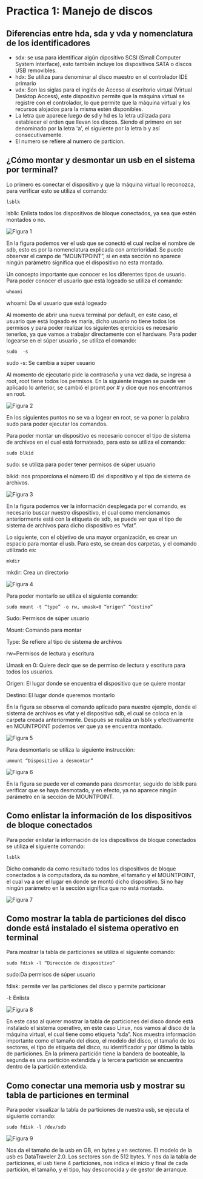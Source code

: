 # Practica 1: Manejo de discos

## Diferencias entre hda, sda y vda y nomenclatura de los identificadores

- sdx: se usa para identificar algún dipositivo SCSI (Small Computer System Interface), esto también incluye los dispositivos SATA o discos USB removibles.
- hdx: Se utiliza para denominar al disco maestro en el controlador IDE primario
- vdx: Son las siglas para el inglés de Acceso al escritorio virtual (Virtual Desktop Access), este dispositivo permite que la máquina virtual se registre con el controlador, lo que permite que la máquina virtual y los recursos alojados para la misma estén disponibles.
- La letra que aparece luego de sd y hd es la letra utilizada para establecer el orden que llevan los discos. Siendo el primero en ser denominado por la letra 'a', el siguiente por la letra b y así consecutivamente.
- El numero se refiere al numero de particion.

## ¿Cómo montar y desmontar un usb en el sistema por terminal? 

Lo primero es conectar el dispositivo y que la máquina virtual lo reconozca, para verificar esto se utiliza el comando:

```lsblk```

lsblk: Enlista todos los dispositivos de bloque conectados, ya sea que estén montados o no.

![Figura 1](/Capturas/Imagen1.png)

En la figura podemos ver el usb que se conectó el cual recibe el nombre de sdb, esto es por la nomenclatura explicada con anterioridad. Se puede observar el campo de “MOUNTPOINT”, si en esta sección no aparece ningún parámetro significa que el dispositivo no esta montado.

Un concepto importante que conocer es los diferentes tipos de usuario. Para poder conocer el usuario que está logeado se utiliza el comando:

```whoami```

whoami: Da el usuario que está logeado

Al momento de abrir una nueva terminal por default, en este caso, el usuario que está logeado es maria, dicho usuario no tiene todos los permisos y para poder realizar los siguientes ejercicios es necesario tenerlos, ya que vamos a trabajar directamente con el hardware. Para poder logearse en el súper usuario , se utiliza el comando:

```sudo  -s ```

sudo -s: Se cambia a súper usuario

Al momento de ejecutarlo pide la contraseña y una vez dada, se ingresa a root, root tiene todos los permisos. En la siguiente imagen se puede ver aplicado lo anterior, se cambió el promt por # y dice que nos encontramos en root. 

![Figura 2](/Capturas/Imagen2.png)

En los siguientes puntos no se va a logear en root, se va poner la palabra sudo para poder ejecutar los comandos.

Para poder montar un dispositivo es necesario conocer el tipo de sistema de archivos en el cual está formateado, para esto se utiliza el comando:

```sudo blkid```

sudo: se utiliza para poder tener permisos de súper usuario

blkid: nos proporciona el número ID del dispositivo y el tipo de sistema de archivos. 

![Figura 3](/Capturas/Imagen3.png)

En la figura podemos ver la información desplegada por el comando, es necesario buscar nuestro dispositivo, el cual como mencionamos anteriormente está con la etiqueta de sdb, se puede ver que el tipo de sistema de archivos para dicho dispositivo es “vfat”. 

Lo siguiente, con el objetivo de una mayor organización, es crear un espacio para montar el usb. Para esto, se crean dos carpetas, y el comando utilizado es:

```mkdir```

mkdir: Crea un directorio

![Figura 4](/Capturas/Imagen4.png)

Para poder montarlo se utiliza el siguiente comando:

```sudo mount -t “type” -o rw, umask=0 “origen” “destino”```

Sudo: Permisos de súper usuario

Mount: Comando para montar

Type: Se refiere al tipo de sistema de archivos

rw=Permisos de lectura y escritura

Umask en 0: Quiere decir que se de permiso de lectura y escritura para todos los usuarios. 

Origen: El lugar donde se encuentra el dispositivo que se quiere montar

Destino: El lugar donde queremos montarlo

En la figura se observa el comando aplicado para nuestro ejemplo, donde el sistema de archivos es vfat y el dispositivo sdb, el cual se coloca en la carpeta creada anteriormente. Después se realiza un lsblk y efectivamente en MOUNTPOINT podemos ver que ya se encuentra montado. 

![Figura 5](/Capturas/Imagen5.png)

Para desmontarlo se utiliza la siguiente instrucción:

```umount “Dispositivo a desmontar” ```

![Figura 6](/Capturas/Imagen6.png)

En la figura se puede ver el comando para desmontar, seguido de lsblk para verificar que se haya desmotado, y en efecto, ya no aparece ningún parámetro en la sección de MOUNTPOINT.

## Como enlistar la información de los dispositivos de bloque conectados

Para poder enlistar la información de los dispositivos de bloque conectados se utiliza el siguiente comando:

```lsblk```

Dicho comando da como resultado todos los dispositivos de bloque conectados a la computadora, da su nombre, el tamaño y el MOUNTPOINT, el cual va a ser el lugar en donde se montó dicho dispositivo. Si no hay ningún parámetro en la sección significa que no está montado. 

![Figura 7](/Capturas/Imagen7.png)

## Como mostrar la tabla de particiones del disco donde está instalado el sistema operativo en terminal

Para mostrar la tabla de particiones se utiliza el siguiente comando:

```sudo fdisk -l “Dirección de dispositivo”```

sudo:Da permisos de súper usuario

fdisk: permite ver las particiones del disco y permite particionar

-l: Enlista 

![Figura 8](/Capturas/Imagen8.png)

En este caso al querer mostrar la tabla de particiones del disco donde está instalado el sistema operativo, en este caso Linux, nos vamos al disco de la máquina virtual, el cual tiene como etiqueta “sda”. Nos muestra información importante como el tamaño del disco, el modelo del disco, el tamaño de los sectores, el tipo de etiqueta del disco, su identificador y por último la tabla de particiones. En la primera partición tiene la bandera de booteable, la segunda es una partición extendida y la tercera partición se encuentra dentro de la partición extendida.

## Como conectar una memoria usb y mostrar su tabla de particiones en terminal

Para poder visualizar la tabla de particiones de nuestra usb, se ejecuta el siguiente comando:

```sudo fdisk -l /dev/sdb```

![Figura 9](/Capturas/Imagen9.png)

Nos da el tamaño de la usb en GB, en bytes y en sectores. El modelo de la usb es DataTraveler 2.0. Los sectores son de 512 bytes. Y nos da la tabla de particiones, el usb tiene 4 particiones, nos indica el inicio y final de cada partición, el tamaño, y el tipo, hay desconocida y de gestor de arranque.

